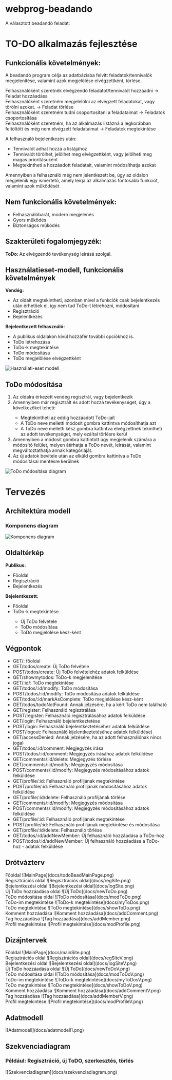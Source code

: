 # webprog-beadando

A választott beadandó feladat:

<h1>TO-DO alkalmazás fejlesztése</h1>

<h2>Funkcionális követelmények:</h2>
A beadandó program célja az adatbázisba felvitt feladatok/tennivalók megjelenítése, valamint azok megjelölése elvégzettként, törlése.   

Felhasználóként szeretnék elvégzendő feladatot/tennivalót hozzáadni -> Feladat hozzáadása <br>
Felhasználóként szeretném megjelelölni az elvégzett feladatokat, vagy törölni azokat. -> Feladat törlése <br>
Felhasználóként szeretném tudni csoportosítani a feladataimat -> Feladatok csoportosítása <br>
Felhasználóként szeretném, ha az alkalmazás listázná a legkorábban feltöltött és még nem elvégzett feladataimat -> Feladatok megtekintése <br>

A felhasználó bejelentkezés után:
 - Tennivalót adhat hozzá a listájához
 - Tennivalót törölhet, jelölhet meg elvégzettként, vagy jelölheti meg magas prioritásuként
 - Megtekintheti a hozzáadott feladatait, valamint módosíthatja azokat

Amennyiben a felhasználó még nem jelentkezett be, úgy az oldalon megjelenik egy ismertető, amely leírja az alkalmazás fontosabb funkciót,
valamint azok működését

<h2>Nem funkcionális követelmények:</h2>
<ul>
<li>Felhasználóbarát, modern megjelenés</li>
<li>Gyors működés</li>
<li>Biztonságos működés</li>
</ul>

<h2> Szakterületi fogalomjegyzék: </h2>
<b> ToDo: </b> Az elvégzendő tevékenység leírásá szolgál.

<h2> Használatieset-modell, funkcionális követelmények </h2>

<b> Vendég: </b> 
<ul>
 <li> Az oldalt megtekintheti, azonban mivel a funkciók csak bejelentkezés után érhetőek el, így nem tud ToDo-t létrehozni, módosítani </li>
 <li> Regisztráció </li>
 <li> Bejelentkezés </li>
 </ul>
 
 <b> Bejelentkezett felhasználó: </b>
 <ul>
 <li> A publikus oldalakon kívül hozzáfér további opciókhoz is. </li>
 <li> ToDo létrehozása </li>
 <li> ToDo-k megtekintése </li>
 <li> ToDo módosítása </li>
 <li> ToDo megjelölése elvégzettként </li>
 </ul>

![Használati-eset modell](docs/nomnoml.png)

 <h2> ToDo módosítása </h2>
 <ol>
 <li> Az oldalra érkezett vendég regisztrál, vagy bejelentkezik </li>
 <li> Amennyiben már regisztrált és adott hozzá tevékenységet, úgy a következőket teheti: </li>
 <ul> 
  <li> Megtekintheti az eddig hozzáadott ToDo-jait
  <li> A ToDo neve melletti módosít gombra kattintva módosíthatja azt
  <li> A ToDo neve melletti kész gombra kattintva elvégzettnek tekintheti az adott tevékenységet, mely ezáltal törlésre kerül
 </ul>
 <li> Amennyiben a módosít gombra kattintott úgy megjelenik számára a módosító felület, melyen átírhatja a ToDo nevét, leírását, valamint megváltoztathatja annak kategóriáját.
 <li> Az új adatok bevitele után az elküld gombra kattintva a ToDo módosításai mentésre kerülnek
 </ol>
 </ul>
 </ol>
 
 ![ToDo módosítása diagram](docs/modifyToDo.png)


<h1>
Tervezés
</h1>

<h2>
Architektúra modell
</h2>

<h3> Komponens diagram </h3>

![Komponens diagram](docs/dbmodell.png)


<h2>
Oldaltérkép </h2>

<b> Publikus: </b>
<ul>
 <li> Főoldal
 <li> Regisztráció
 <li> Bejelentkezés
</ul>


<b> Bejelentkezett: </b>
<ul>
 <li> Főoldal </li>
 <li> ToDo-k megtekintése </li>
 <ul>
 <li> Új ToDo felvétele </li>
 <li> ToDo módosítása </li>
 <li> ToDó megjelölése kész-ként </li>
 </ul>
</ul>

<h2>
Végpontok </h2>
<ul> 
 <li> GET/: főoldal </li>
 <li> GET/todos/create: Új ToDo felvétele </li>
 <li> POST/todos/create: Új ToDo felvételehéz adatok felküldése </li>
 <li> GET/showmytodos: ToDo-k megjelenítése</li>
 <li> GET/:id/: ToDo megtekintése </li>
 <li> GET/todos/:id/modify: ToDo módosítása </li>
 <li> POST/todos/:id/modify: ToDo módosítása adatok felküldése </li>
 <li> GET/todos/:id/markAsComplete: ToDo megjelölése kész-ként </li>
 <li> GET/todos/todoNotFound: Annak jelzésére, ha a kért ToDo nem található </li>
 <li> GET/register: Felhasználó regisztrálása</li>
 <li> POST/register: Felhasználó regisztrálásához adatok felküldése </li>
 <li> GET/login: Felhasználó bejelentkeztetése</li>
 <li> POST/login: Felhasználó bejelentkeztetéséhez adatok felküldése</li>
 <li> POST/logout: Felhasználó kijelentkeztetéséhez adatok felküldése)</li>
 <li> GET/accessDenied: Annak jelzésére, ha az adott felhasználónak nincs joga)</li>
 <li> GET/todos/:id/comment: Megjegyzés írása</li>
 <li> POST/todos/:id/comment: Megjegyzés írásához adatok felküldése</li>
 <li> GET/comments/:id/delete: Megjegyzés törlése</li>
 <li> GET/comments/:id/modify: Megjegyzés módosítása</li>
 <li> POST/comments/:id/modify: Megjegyzés módosításához adatok felküldése</li>
 <li> GET/profile/:id: Felhasználó profiljának megtekintése</li>
 <li> POST/profile/:id: Felhasználó profiljának módosításához adatok felküldése</li>
 <li> GET/profile/:id/delete:  Felhasználó profiljának törlése</li>
 <li> GET/comments/:id/modify: Megjegyzés módosítása </li>
 <li> POST/comments/:id/modify: Megjegyzés módosításához adatok felküldése</li>
 <li> GET/profile/:id: Felhasználó profiljának megtekintése</li>
 <li> POST/profile/:id: Felhasználó profiljának megtekintése és módosítása</li>
 <li> GET/profile/:id/delete: Felhasználó törlése</li>
 <li> GET/todos/:id/addNewMember: Új felhasználó hozzáadása a ToDo-hoz</li>
 <li> POST/todos/:id/addNewMember: Új felhasználó hozzáadása a ToDo-hoz - adatok felküldése </li>
</ul>

<h2>Drótvázterv </h2>
</h3>Főoldal</h3>
![MainPage](docs/todoBeadMainPage.png)
<br>
</h3>Regisztrációs oldal</h3>
![Regisztrációs oldal](docs/regSite.png)<br>
</h3>Bejelentkezési oldal</h3>
![Bejelentkezési oldal](docs/logSite.png)<br>
</h3>Új ToDo hozzáadása oldal</h3>
![Új ToDo](docs/newToDo.png)<br>
</h3>ToDo módosítása oldal</h3>
![ToDo módosítása](docs/modToDo.png)<br>
</h3>ToDo-im megtekintése</h3>
![ToDo-k megtekintése](docs/myToDos.png)<br>
</h3>ToDo megtekintése</h3>
![ToDo megtekintése](docs/showToDo.png)<br>
</h3>Komment hozzáadása</h3>
![Komment hozzáadása](docs/addComment.png)<br>
</h3>Tag hozzáadása</h3>
![Tag hozzáadása](docs/addMember.png)<br>
</h3>Profil megtekintése</h3>
![Profil megtekintése](docs/modProfile.png)
<br>

<h2>Dizájntervek </h2>
</h3>Főoldal</h3>
![MainPage](docs/mainSite.png)
<br>
</h3>Regisztrációs oldal</h3>
![Regisztrációs oldal](docs/regSiteV.png)<br>
</h3>Bejelentkezési oldal</h3>
![Bejelentkezési oldal](docs/logSiteV.png)<br>
</h3>Új ToDo hozzáadása oldal</h3>
![Új ToDo](docs/newToDoV.png)<br>
</h3>ToDo módosítása oldal</h3>
![ToDo módosítása](docs/modToDoV.png)<br>
</h3>ToDo-im megtekintése</h3>
![ToDo-k megtekintése](docs/myToDosV.png)<br>
</h3>ToDo megtekintése</h3>
![ToDo megtekintése](docs/showToDoV.png)<br>
</h3>Komment hozzáadása</h3>
![Komment hozzáadása](docs/addCommentV.png)<br>
</h3>Tag hozzáadása</h3>
![Tag hozzáadása](docs/addMemberV.png)<br>
</h3>Profil megtekintése</h3>
![Profil megtekintése](docs/modProfileV.png)
<br>

<h2> Adatmodell </h2>
![Adatmodell](docs/adatmodell1.png)<br>

<h2> Szekvenciadiagram </h2>
<h3>Például: Regisztráció, új ToDO, szerkesztés, törlés</h3>
![Szekvenciadiagram](docs/szekvenciadiagram.png)<br>
